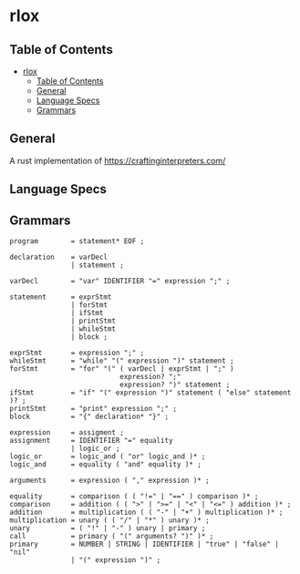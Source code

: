 # rlox

## Table of Contents
<!-- TOC -->

- [rlox](#rlox)
    - [Table of Contents](#table-of-contents)
    - [General](#general)
    - [Language Specs](#language-specs)
    - [Grammars](#grammars)

<!-- /TOC -->

## General
A rust implementation of https://craftinginterpreters.com/


## Language Specs
## Grammars

```
program        = statement* EOF ;

declaration    = varDecl
               | statement ;

varDecl        = "var" IDENTIFIER "=" expression ";" ;

statement      = exprStmt
               | forStmt
               | ifStmt
               | printStmt
               | whileStmt
               | block ;

exprStmt       = expression ";" ;
whileStmt      = "while" "(" expression ")" statement ;
forStmt        = "for" "(" ( varDecl | exprStmt | ";" )
                           expression? ";"
                           expression? ")" statement ;
ifStmt         = "if" "(" expression ")" statement ( "else" statement )? ;
printStmt      = "print" expression ";" ;
block          = "{" declaration* "}" ;

expression     = assigment ;
assignment     = IDENTIFIER "=" equality
               | logic_or ;
logic_or       = logic_and ( "or" logic_and )* ;
logic_and      = equality ( "and" equality )* ;

arguments      = expression ( "," expression )* ;

equality       = comparison ( ( "!=" | "==" ) comparison )* ;
comparison     = addition ( ( ">" | ">=" | "<" | "<=" ) addition )* ;
addition       = multiplication ( ( "-" | "+" ) multiplication )* ;
multiplication = unary ( ( "/" | "*" ) unary )* ;
unary          = ( "!" | "-" ) unary | primary ;
call           = primary ( "(" arguments? ")" )* ;
primary        = NUMBER | STRING | IDENTIFIER | "true" | "false" | "nil"
               | "(" expression ")" ;
```